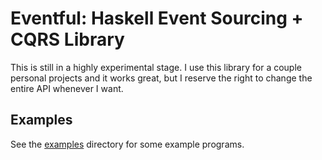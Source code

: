 # Eventful: Haskell Event Sourcing + CQRS Library

This is still in a highly experimental stage. I use this library for a couple
personal projects and it works great, but I reserve the right to change the
entire API whenever I want.

## Examples

See the [examples](./examples) directory for some example programs.
